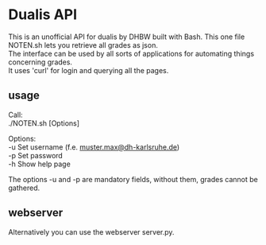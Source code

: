 # Dualis API

This is an unofficial API for dualis by DHBW built with Bash. This one file NOTEN.sh lets you retrieve all grades as json.<br/>
The interface can be used by all sorts of applications for automating things concerning grades.<br/>
It uses 'curl' for login and querying all the pages.

## usage

Call: <br/>
 ./NOTEN.sh [Options]<br/>
 
Options: <br/>
 -u	Set username (f.e. muster.max@dh-karlsruhe.de)<br/>
 -p	Set password<br/>
 -h	Show help page<br/>
 
The options -u and -p are mandatory fields, without them, grades cannot be gathered.

## webserver

Alternatively you can use the webserver server.py.
